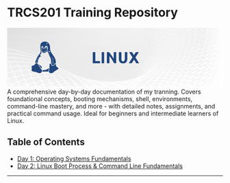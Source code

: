 # TRCS201 Training Repository

![Linux OS Banner](files/banner-linux.png)
A comprehensive day-by-day documentation of my tranning. Covers foundational concepts, booting mechanisms, shell, environments, command-line mastery, and more - with detailed notes, assignments, and practical command usage. Ideal for beginners and intermediate learners of Linux.

## Table of Contents
- [Day 1: Operating Systems Fundamentals](Days/day-1)
- [Day 2: Linux Boot Process & Command Line Fundamentals](day-2)

---

